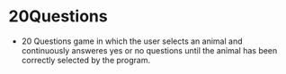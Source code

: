 # 20Questions
- 20 Questions game in which the user selects an animal and continuously answeres yes or no questions until the animal has been correctly selected by the program. 
